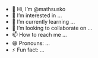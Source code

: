 - 👋 Hi, I’m @mathsusko
- 👀 I’m interested in ...
- 🌱 I’m currently learning ...
- 💞️ I’m looking to collaborate on ...
- 📫 How to reach me ...
- 😄 Pronouns: ...
- ⚡ Fun fact: ...

<!---
mathsusko/mathsusko is a ✨ special ✨ repository because its `README.md` (this file) appears on your GitHub profile.
You can click the Preview link to take a look at your changes.
--->
